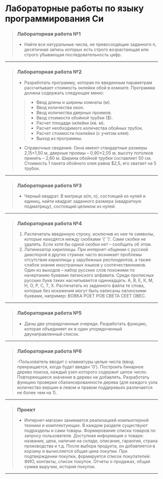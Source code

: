 # Лабораторные работы по языку программирования Си

>### Лабораторная работа №1
>- Найти все натуральные числа, не превосходящие заданного n,
десятичная запись которых есть строго возрастающая или строго
убывающая последовательность цифр. 

---

>### Лабораторная работа №2
>- Разработать программу, которая по введенным параметрам
рассчитывает стоимость оклейки обой в комнате. Программа
должна содержать следующее меню:
>>- Ввод длины и ширины комнаты (м).
>>- Ввод количества окон.
>>- Ввод количества дверных проемов.
>>- Ввод стоимости обойной трубки ($).
>>- Расчет площади оклейки (кв. м).
>>- Расчет необходимого количества обойных трубок.
>>- Расчет стоимости поклейки (с учетом клея).
>>- Выход из программы.
>- Справочные сведения. Окна имеют стандартные размеры
2,15×1,50 м, дверные проемы – 0,90×2,05 м, высоту потолков
принять – 2,60 м. Ширина обойной трубки составляет 50 см.
Стоимость 1 пакета обойного клея равна $2,5, его хватает на 5
трубок.

---

>### Лабораторная работа №3
>- Черный квадрат. В матрице a(m, n), состоящей из нулей и единиц,
найти квадрат заданного размера (квадратную подматрицу),
состоящий целиком из нулей. 

---

>### Лабораторная работа №4
>1. Распечатать введенную строку, исключив из нее те символы,
которые находятся между скобками ‘(’ ‘)’. Сами скобки не удалять.
Если хотя бы одной скобки нет – сообщить об этом. 
>2. Латинизатор кириллицы. При интернет-общении с русской
диаспорой в других странах часто возникает проблемы отсутствия
кириллицы у зарубежных респондентов, а также слабое знание
иностранных языков у соотечественников. Один из выходов – набор
русских слов похожими по начертанию буквами латинского
алфавита. Среди прописных русских букв таких насчитывается
одиннадцать: А, В, Е, К, М, Н, О, Р, С, Т, Х. Распечатать из
заданного файла те слова, которые без искажения могут быть
написаны латинскими буквами, например:
ВОВКА РОЕТ РОВ
СВЕТА СЕЕТ ОВЕС. 


---

>### Лабораторная работа №5
>- Даны две упорядоченные очереди. Разработать функцию, которая
объединяет их в один упорядоченный двунаправленный список.

---

>### Лабораторная работа №6
>-Пользователь вводит с клавиатуры целые числа (ввод
прекращается, когда будет введен ‘0’). Построить бинарное дерево
поиска, каждый узел которого содержит целое число.
Повторяющиеся значения в дерево не добавлять. Разработать
функцию проверки сбалансированности дерева (для каждого узла
количество вершин в левом и правом поддеревьях различается не
более чем на 1). 

---

>### Проект 
>- Интернет-магазин занимается реализацией компьютерной
техники и комплектующих. В каждом разделе существуют
подразделы и сами товары. Формирование списка товаров по
запросу пользователя. Доступная информация о товаре: название,
цена, наличие на складе, описание, гарантия, страна производства и
т.д. После выбора продукта, он добавляется в корзину и
вычисляется общая цена покупки. При подтверждении покупки,
формируется список покупателей: ФИО, контакты, список покупок.
Отчеты о продажах, общая сумма выручки, история покупок. 

---